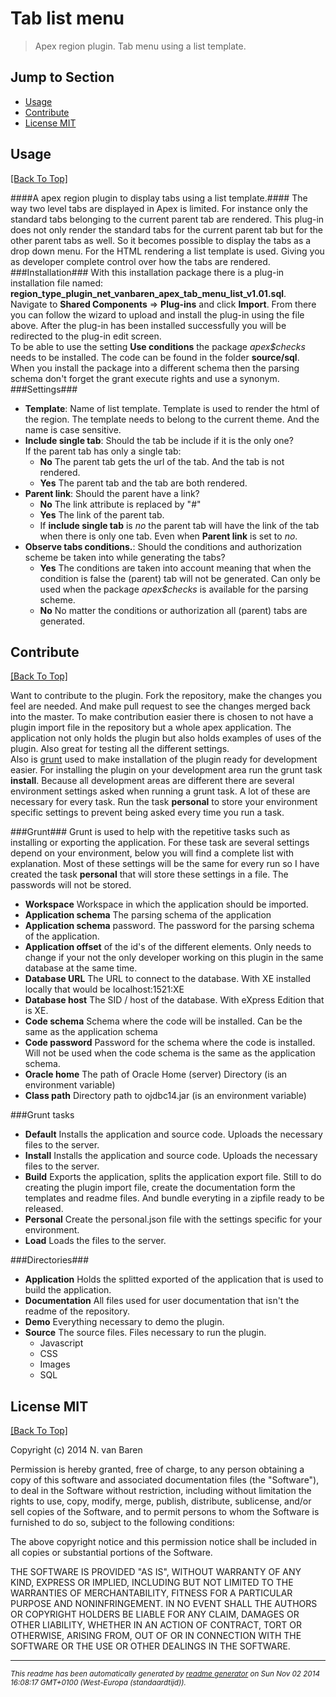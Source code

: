 # Tab list menu 

> Apex region plugin. Tab menu using a list template.

## Jump to Section

* [Usage](#usage)
* [Contribute](#contribute)
* [License MIT](#license-mit)

## Usage
[[Back To Top]](#jump-to-section)

####A apex region plugin to display tabs using a list template.####
The way two level tabs are displayed in Apex is limited. For instance only the standard tabs belonging to the current parent tab are rendered. This plug-in does not only render the standard tabs for the current parent tab but for the other parent tabs as well. So it becomes possible to display the tabs as a drop down menu. For the HTML rendering a list template is used. Giving you as developer complete control over how the tabs are rendered.  
###Installation###
With this installation package there is a plug-in installation file named:
**region_type\_plugin\_net\_vanbaren\_apex\_tab\_menu\_list\_v1.01.sql**.   
Navigate to **Shared Components** => **Plug-ins** and click **Import**. From there you can follow the wizard to upload and install the plug-in using the file above. After the plug-in has been installed successfully you will be redirected to the plug-in edit screen.  
To be able to use the setting **Use conditions** the package _apex$checks_ needs to be installed. The code can be found in the folder **source/sql**. When you install the package into a different schema then the parsing schema don't forget the grant execute rights and use a synonym.
###Settings###
- **Template**: Name of list template. Template is used to render the html of the region. The template needs to belong to the current theme. And the name is case sensitive.
- **Include single tab**: Should the tab be include if it is the only one?  
  If the parent tab has only a single tab:
  - **No** The parent tab gets the url of the tab. And the tab is not rendered.
  - **Yes** The parent tab and the tab are both rendered.
- **Parent link**: Should the parent have a link?
  - **No** The link attribute is replaced by "#"
  - **Yes** The link of the parent tab.
  - If **include single tab** is _no_ the parent tab will have the link of the tab when there is only one tab. Even when **Parent link** is set to _no_.  
- **Observe tabs conditions.**: Should the conditions and authorization scheme be taken into while generating the tabs?  
  - **Yes** The conditions are taken into account meaning that when the condition is false the (parent) tab will not be generated.
    Can only be used when the package _apex$checks_ is available for the parsing scheme.
  - **No** No matter the conditions or authorization all (parent) tabs are generated.

## Contribute
[[Back To Top]](#jump-to-section)

Want to contribute to the plugin. Fork the repository, make the changes you feel are needed. And make pull request to see the changes merged back into the master. To make contribution easier there is chosen to not have a plugin import file in the repository but a whole apex application. The application not only holds the plugin but also holds examples of uses of the plugin. Also great for testing all the different settings.  
Also is [grunt](http://gruntjs.com/ "grunt") used to make installation of the plugin ready for development easier. For installing the plugin on your development area run the grunt task **install**. Because all development areas are different there are several environment settings asked when running a grunt task. A lot of these are necessary for every task. Run the task **personal** to store your environment specific settings to prevent being asked every time you run a task.
 
###Grunt###
Grunt is used to help with the repetitive tasks such as installing or exporting the application.
For these task are several settings depend on your environment, below you will find a complete list with explanation.
Most of these settings will be the same for every run so I have created the task **personal** that will store these settings in a file.
The passwords will not be stored.

* **Workspace** Workspace in which the application should be imported.
* **Application schema** The parsing schema of the application
* **Application schema** password. The password for the parsing schema of the application.
* **Application offset** of the id's of the different elements. Only needs to change if your not the only developer working on this plugin in the same database at the same time. 
* **Database URL** The URL to connect to the database. With XE installed locally that would be localhost:1521:XE 
* **Database host** The SID / host of the database. With eXpress Edition that is XE.
* **Code schema** Schema where the code will be installed. Can be the same as the application schema
* **Code password** Password for the schema where the code is installed. Will not be used when the code schema is the same as the application schema.
* **Oracle home** The path of Oracle Home (server) Directory (is an environment variable)
* **Class path** Directory path to ojdbc14.jar (is an environment variable)

###Grunt tasks
* **Default** Installs the application and source code. Uploads the necessary files to the server.
* **Install** Installs the application and source code. Uploads the necessary files to the server.
* **Build** Exports the application, splits the application export file. Still to do creating the plugin import file, create the documentation form the templates and readme files. And bundle everyting in a zipfile ready to be released.
* **Personal** Create the personal.json file with the settings specific for your environment.
* **Load** Loads the files to the server. 
 
###Directories###
* **Application** Holds the splitted exported of the application that is used to build the application.
* **Documentation** All files used for user documentation that isn't the readme of the repository.
* **Demo** Everything necessary to demo the plugin.
* **Source** The source files. Files necessary to run the plugin.
  * Javascript
  * CSS
  * Images
  * SQL

## License MIT
[[Back To Top]](#jump-to-section)

Copyright (c) 2014 N. van Baren

Permission is hereby granted, free of charge, to any person obtaining a copy
of this software and associated documentation files (the "Software"), to deal
in the Software without restriction, including without limitation the rights
to use, copy, modify, merge, publish, distribute, sublicense, and/or sell
copies of the Software, and to permit persons to whom the Software is
furnished to do so, subject to the following conditions:  

The above copyright notice and this permission notice shall be included in
all copies or substantial portions of the Software.  
  
THE SOFTWARE IS PROVIDED "AS IS", WITHOUT WARRANTY OF ANY KIND, EXPRESS OR
IMPLIED, INCLUDING BUT NOT LIMITED TO THE WARRANTIES OF MERCHANTABILITY,
FITNESS FOR A PARTICULAR PURPOSE AND NONINFRINGEMENT. IN NO EVENT SHALL THE
AUTHORS OR COPYRIGHT HOLDERS BE LIABLE FOR ANY CLAIM, DAMAGES OR OTHER
LIABILITY, WHETHER IN AN ACTION OF CONTRACT, TORT OR OTHERWISE, ARISING FROM,
OUT OF OR IN CONNECTION WITH THE SOFTWARE OR THE USE OR OTHER DEALINGS IN
THE SOFTWARE.




--------
<small>_This readme has been automatically generated by [readme generator](https://github.com/aponxi/grunt-readme-generator) on Sun Nov 02 2014 16:08:17 GMT+0100 (West-Europa (standaardtijd))._</small>